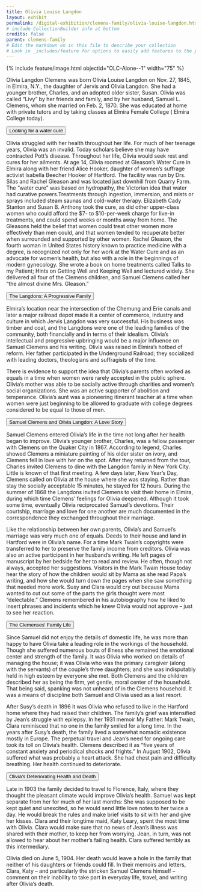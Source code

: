 ```yaml
---
title: Olivia Louise Langdon
layout: exhibit
permalink: /digital-exhibition/clemens-family/olivia-louise-langdon.html
# include CollectionBuilder info at bottom
credits: false
parent: clemens-family
# Edit the markdown on in this file to describe your collection
# Look in _includes/feature for options to easily add features to the page
---
```


{% include feature/image.html objectid="OLC-Alone--1" width="75" %}

Olivia Langdon Clemens was born Olivia Louise Langdon on Nov. 27, 1845, in Elmira, N.Y., the daughter of Jervis and Olivia Langdon. She had a younger brother, Charles, and an adopted older sister, Susan. Olivia was called “Livy” by her friends and family, and by her husband, Samuel L. Clemens, whom she married on Feb. 2, 1870. She was educated at home with private tutors and by taking classes at Elmira Female College ( Elmira College today). 

<button type="button" class="collapsible">Looking for a water cure</button>
<div class="content">
  <p>Olivia struggled with her health throughout her life. For much of her teenage years, Olivia was an invalid. Today scholars believe she may have contracted Pott’s disease. Throughout her life, Olivia would seek rest and cures for her ailments. At age 14, Olivia roomed at Gleason’s Water Cure in Elmira along with her friend Alice Hooker, daughter of women’s suffrage activist Isabella Beecher Hooker of Hartford. The facility was run by Drs. Silas and Rachel Gleason and was located just downhill from Quarry Farm. The “water cure” was based on hydropathy, the Victorian idea that water had curative powers.Treatments through ingestion, immersion, and mists or sprays included steam saunas and cold-water therapy. Elizabeth Cady Stanton and Susan B. Anthony took the cure, as did other upper-class women who could afford the $7- to $10-per-week charge for live-in treatments, and could spend weeks or months away from home. The Gleasons held the belief that women could treat other women more effectively than men could, and that women tended to recuperate better when surrounded and supported by other women. Rachel Gleason, the fourth woman in United States history known to practice medicine with a degree, is recognized not only for her work at the Water Cure and as an advocate for women’s health, but also with a role in the beginnings of modern gynecology. She wrote a book on home treatments called Talks to my Patient; Hints on Getting Well and Keeping Well and lectured widely. She delivered all four of the Clemens children, and Samuel Clemens called her “the almost divine Mrs. Gleason.” </p>
</div>

<button type="button" class="collapsible">The Langdons: A Progressive Family</button>
<div class="content">
  <p>Elmira’s location near the intersection of the Chemung and Erie canals and later a major railroad depot made it a center of commerce, industry and culture in which Jervis Langdon was very successful. His business was timber and coal, and the Langdons were one of the leading families of the community, both financially and in terms of their idealism. Olivia’s intellectual and progressive upbringing would be a major influence on Samuel Clemens and his writing. Olivia was raised in Elmira’s hotbed of reform. Her father participated in the Underground Railroad; they socialized with leading doctors, theologians and suffragists of the time.</p>

<p>There is evidence to support the idea that Olivia’s parents often worked as equals in a time when women were rarely accepted in the public sphere. Olivia’s mother was able to be socially active through charities and women’s social organizations. She was an active supporter of abolition and temperance. Olivia’s aunt was a pioneering itinerant teacher at a time when women were just beginning to be allowed to graduate with college degrees considered to be equal to those of men.</p>
</div>

<button type="button" class="collapsible">Samuel Clemens and Olivia Langdon: A Love Story</button>
<div class="content">
  <p>Samuel Clemens entered Olivia’s life in the time not long after her health began to improve. Olivia’s younger brother, Charles, was a fellow passenger with Clemens on the Quaker City in 1867. According to legend, Charles showed Clemens a miniature painting of his older sister on ivory, and Clemens fell in love with her on the spot. After they returned from the tour, Charles invited Clemens to dine with the Langdon family in New York City. Little is known of that first meeting. A few days later, New Year’s Day, Clemens called on Olivia at the house where she was staying. Rather than stay the socially acceptable 15 minutes, he stayed for 12 hours. During the summer of 1868 the Langdons invited Clemens to visit their home in Elmira, during which time Clemens’ feelings for Olivia deepened. Although it took some time, eventually Olivia reciprocated Samuel’s devotions. Their courtship, marriage and love for one another are much documented in the correspondence they exchanged throughout their marriage.</p>

<p>Like the relationship between her own parents, Olivia’s and Samuel’s marriage was very much one of equals. Deeds to their house and land in Hartford were in Olivia’s name. For a time Mark Twain’s copyrights were transferred to her to preserve the family income from creditors. Olivia was also an active participant in her husband’s writing. He left pages of manuscript by her bedside for her to read and review. He often, though not always, accepted her suggestions. Visitors in the Mark Twain House today hear the story of how the children would sit by Mama as she read Papa’s writing, and how she would turn down the pages when she saw something that needed more work. Susy and Clara would cry out because Mama wanted to cut out some of the parts the girls thought were most “delectable.” Clemens remembered in his autobiography how he liked to insert phrases and incidents which he knew Olivia would not approve – just to see her reaction.</p>
</div> 

<button type="button" class="collapsible">The Clemenses' Family Life</button>
<div class="content">
  <p>Since Samuel did not enjoy the details of domestic life, he was more than happy to have Olivia take a leading role in the workings of the household. Though she suffered numerous bouts of illness she remained the emotional center and strength of the family. It was Olivia who worked on details of managing the house; it was Olivia who was the primary caregiver (along with the servants) of the couple’s three daughters; and she was indisputably held in high esteem by everyone she met. Both Clemens and the children described her as being the firm, yet gentle, moral center of the household. That being said, spanking was not unheard of in the Clemens household. It was a means of discipline both Samuel and Olivia used as a last resort.</p>

<p>After Susy’s death in 1896 it was Olivia who refused to live in the Hartford home where they had raised their children. The family’s grief was intensified by Jean’s struggle with epilepsy. In her 1931 memoir My Father: Mark Twain, Clara reminisced that no one in the family smiled for a long time. In the years after Susy’s death, the family lived a somewhat nomadic existence mostly in Europe. The perpetual travel and Jean’s need for ongoing care took its toll on Olivia’s health. Clemens described it as “five years of constant anxiety and periodical shocks and frights.” In August 1902, Olivia suffered what was probably a heart attack. She had chest pain and difficulty breathing. Her health continued to deteriorate.</p>
</div>

<button type="button" class="collapsible">Olivia's Deteriorating Health and Death</button>
<div class="content">
  <p>Late in 1903 the family decided to travel to Florence, Italy, where they thought the pleasant climate would improve Olivia’s health. Samuel was kept separate from her for much of her last months: She was supposed to be kept quiet and unexcited, so he would send little love notes to her twice a day. He would break the rules and make brief visits to sit with her and give her kisses. Clara and their longtime maid, Katy Leary, spent the most time with Olivia. Clara would make sure that no news of Jean’s illness was shared with their mother, to keep her from worrying. Jean, in turn, was not allowed to hear about her mother’s failing health. Clara suffered terribly as this intermediary.</p>
  <p>Olivia died on June 5, 1904. Her death would leave a hole in the family that neither of his daughters or friends could fill. In their memoirs and letters, Clara, Katy – and particularly the stricken Samuel Clemens himself – comment on their inability to take part in everyday life, travel, and writing after Olivia’s death.</p>
</div>



